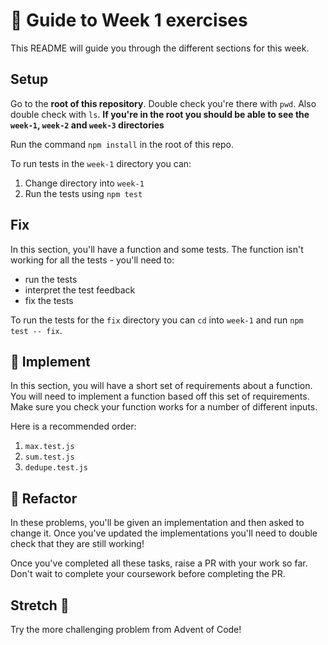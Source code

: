 # 🧭 Guide to Week 1 exercises

This README will guide you through the different sections for this week.

## Setup

Go to the **root of this repository**. Double check you're there with `pwd`. Also double check with `ls`.
**If you're in the root you should be able to see the `week-1`, `week-2` and `week-3` directories**

Run the command `npm install` in the root of this repo.

To run tests in the `week-1` directory you can:

1. Change directory into `week-1`
2. Run the tests using `npm test`

## Fix

In this section, you'll have a function and some tests. The function isn't working for all the tests - you'll need to:

- run the tests
- interpret the test feedback
- fix the tests

To run the tests for the `fix` directory you can `cd` into `week-1` and run `npm test -- fix`.

## 🔨 Implement

In this section, you will have a short set of requirements about a function. You will need to implement a function based off this set of requirements. Make sure you check your function works for a number of different inputs.

Here is a recommended order:

1. `max.test.js`
2. `sum.test.js`
3. `dedupe.test.js`

## 🧹 Refactor

In these problems, you'll be given an implementation and then asked to change it. Once you've updated the implementations you'll need to double check that they are still working!

Once you've completed all these tasks, raise a PR with your work so far. Don't wait to complete your coursework before completing the PR.

## Stretch 💪

Try the more challenging problem from Advent of Code!
